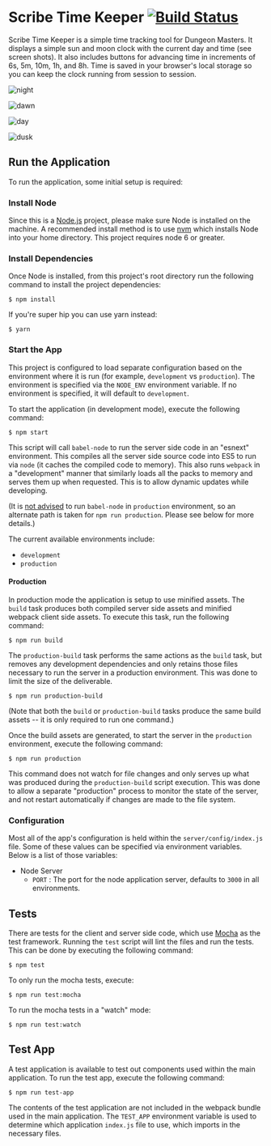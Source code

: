 # Scribe Time Keeper [![Build Status](https://travis-ci.org/luetkemj/scribe-time-keeper.svg?branch=master)](https://travis-ci.org/luetkemj/scribe-time-keeper)

Scribe Time Keeper is a simple time tracking tool for Dungeon Masters. It displays a simple sun and moon clock with the current day and time (see screen shots). It also includes buttons for advancing time in increments of 6s, 5m, 10m, 1h, and 8h. Time is saved in your browser's local storage so you can keep the clock running from session to session.

![night](http://i.imgur.com/PqAVRz1.png)

![dawn](http://i.imgur.com/ApLFwLU.png)

![day](http://i.imgur.com/t8ZAF3D.png)

![dusk](http://i.imgur.com/a0kYUzY.png)

## Run the Application ##

To run the application, some initial setup is required:

### Install Node ###

Since this is a [Node.js](http://nodejs.org/) project, please make sure
Node is installed on the machine. A recommended install method is to use
[nvm](https://github.com/creationix/nvm) which installs Node into your
home directory. This project requires node 6 or greater.

### Install Dependencies ###

Once Node is installed, from this project's root directory run the following
command to install the project dependencies:

`$ npm install`

If you're super hip you can use yarn instead:

`$ yarn`

### Start the App ###

This project is configured to load separate configuration based on the
environment where it is run (for example, `development` vs `production`).
The environment is specified via the `NODE_ENV` environment variable.
If no environment is specified, it will default to `development`.

To start the application (in development mode), execute the following command:

`$ npm start`

This script will call `babel-node` to run the server side code in an "esnext"
environment. This compiles all the server side source code into ES5 to run
via `node` (it caches the compiled code to memory). This also runs `webpack`
in a "development" manner that similarly loads all the packs to memory and serves
them up when requested. This is to allow dynamic updates while developing.

(It is [not advised](https://babeljs.io/docs/usage/cli/#babel-node)
to run `babel-node` in `production` environment, so an alternate path is taken
for `npm run production`. Please see below for more details.)

The current available environments include:

*   `development`
*   `production`

#### Production ####

In production mode the application is setup to use minified assets.
The `build` task produces both compiled server side assets and minified
webpack client side assets. To execute this task, run the following command:

`$ npm run build`

The `production-build` task performs the same actions as the `build` task,
but removes any development dependencies and only retains those files necessary
to run the server in a production environment. This was done to limit the size
of the deliverable.

`$ npm run production-build`

(Note that both the `build` or `production-build` tasks produce the same build
assets -- it is only required to run one command.)

Once the build assets are generated, to start the server in the `production`
environment, execute the following command:

`$ npm run production`

This command does not watch for file changes and only serves up what was produced
during the `production-build` script execution. This was done to allow a separate
"production" process to monitor the state of the server, and not restart
automatically if changes are made to the file system.

### Configuration ###

Most all of the app's configuration is held within the `server/config/index.js`
file. Some of these values can be specified via environment variables. Below is
a list of those variables:

* Node Server
    * `PORT` : The port for the node application server, defaults to `3000` in
    all environments.

## Tests ##

There are tests for the client and server side code, which use
[Mocha](https://mochajs.org/) as the test framework. Running the `test`
script will lint the files and run the tests. This can be done by
executing the following command:

`$ npm test`

To only run the mocha tests, execute:

`$ npm run test:mocha`

To run the mocha tests in a "watch" mode:

`$ npm run test:watch`

## Test App ##

A test application is available to test out components used within the main
application. To run the test app, execute the following command:

`$ npm run test-app`

The contents of the test application are not included in the webpack bundle
used in the main application. The `TEST_APP` environment variable is used
to determine which application `index.js` file to use, which imports in the
necessary files.
